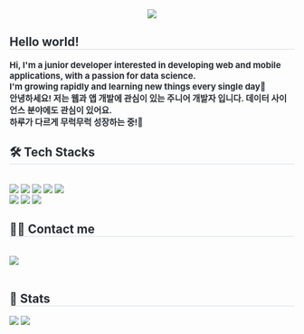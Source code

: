 <div align= "center">
    <img src="https://capsule-render.vercel.app/api?type=waving&color=869efe&height=180&text=Gaeun%20Ha&animation=fadeIn&fontColor=ffffff&fontSize=60" />
    </div>
    <div style="text-align: left;"> 
    <h2 style="border-bottom: 1px solid #d8dee4; color: #282d33;"> Hello world! </h2>  
    <div style="font-weight: 700; font-size: 15px; text-align: left; color: #282d33;"> Hi, I'm a junior developer interested in developing web and mobile applications, with a passion for data science.<br>I'm growing rapidly and learning new things every single day🌱</li><br>안녕하세요! 저는 웹과 앱 개발에 관심이 있는 주니어 개발자 입니다. 데이터 사이언스 분야에도 관심이 있어요. <br>하루가 다르게 무럭무럭 성장하는 중!🌱 </div> 
    </div>
    <div style="text-align: left;">
    <h2 style="border-bottom: 1px solid #d8dee4; color: #282d33;"> 🛠️ Tech Stacks </h2> <br> 
    <div style="margin: ; text-align: left;" "text-align: left;"> <img src="https://img.shields.io/badge/Github-181717?style=flat&logo=Github&logoColor=white">
          <img src="https://img.shields.io/badge/Java-007396?style=flat&logo=Java&logoColor=white">
          <img src="https://img.shields.io/badge/Spring-6DB33F?style=flat&logo=Spring&logoColor=white">
          <img src="https://img.shields.io/badge/Spring Boot-6DB33F?style=flat&logo=Spring Boot&logoColor=white">
          <img src="https://img.shields.io/badge/Notion-000000?style=flat&logo=Notion&logoColor=white">
          <br/><img src="https://img.shields.io/badge/Python-3776AB?style=flat&logo=Python&logoColor=white">
          <img src="https://img.shields.io/badge/Selenium-43B02A?style=flat&logo=Selenium&logoColor=white">
          <img src="https://img.shields.io/badge/Elasticsearch-005571?style=flat&logo=Elasticsearch&logoColor=white">
          </div>
    </div>
    <div style="text-align: left;">
    <h2 style="border-bottom: 1px solid #d8dee4; color: #282d33;"> 🧑‍💻 Contact me </h2> <br> 
    <div style="text-align: left;"> <a href=mailto:hagaeun0207@gmail.com> <img src="https://img.shields.io/badge/Gmail-EA4335?style=flat&logo=Gmail&logoColor=white&link=mailto:hagaeun0207@gmail.com"> </a>
          </div>  <br> 
    <div style="text-align: left;">  </div> 
    </div>
    <div style="text-align: left;"> 
    <h2 style="border-bottom: 1px solid #d8dee4; color: #282d33;"> 🏅 Stats </h2> <div style="text-align: left;"> <img src="https://github-readme-stats.vercel.app/api?username=Gaeun7733&bg_color=180,00000000,ffffff&title_color=000000&text_color=000000"
         /> <img src="https://github-readme-stats.vercel.app/api/top-langs/?username=Gaeun7733&layout=compact&bg_color=180,00000000,ffffff&title_color=000000&text_color=000000"
           /> </div> 
    </div>
    
